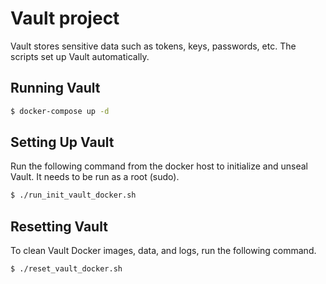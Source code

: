 # Vault project

Vault stores sensitive data such as tokens, keys, passwords, etc. The scripts set up Vault automatically. 

## Running Vault

```bash
$ docker-compose up -d
```

## Setting Up Vault

Run the following command from the docker host to initialize and unseal Vault. It needs to be run as a root (sudo).

```bash
$ ./run_init_vault_docker.sh 
```

## Resetting Vault

To clean Vault Docker images, data, and logs, run the following command.

```bash
$ ./reset_vault_docker.sh
```

